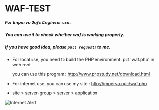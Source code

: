 # WAF-TEST

##### For Imperva Safe Engineer use.

##### You can use it to check whether waf is working properly.

##### If you have good idea, please `pull requests` to me.

* For local use, you need to build the PHP environment. put 'waf.php' in web root.<br>

  you can use this program : http://www.phpstudy.net/download.html

* For internet use, you can use my site : http://imperva.pub/waf.php

* site > server-group > server > application

![Internet Alert](https://github.com/long940216/WAF-TEST/raw/master/internet.png "Internet-Alert")
